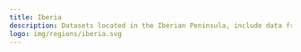 ```yaml
---
title: Iberia
description: Datasets located in the Iberian Peninsula, include data from both Portugal and Spain. <br> Datasets are ordered by the last modified date.
logo: img/regions/iberia.svg
---
```

